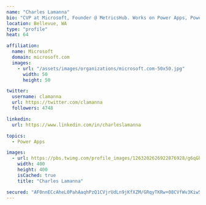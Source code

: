 ```yaml
---
name: "Charles Lamanna"
bio: "CVP at Microsoft, Founder @ MetricsHub. Works on Power Apps, Power Automate, Power Virtual Agent, Common Data Service and Dynamics 365."
location: Bellevue, WA
type: "profile"
heat: 64

affiliation:
  name: Microsoft
  domain: microsoft.com
  images:
    - url: "/assets/images/organizations/microsoft.com-50x50.jpg"
      width: 50
      height: 50

twitter:
  username: clamanna
  url: https://twitter.com/clamanna
  followers: 4748

linkedin:
  url: https://www.linkedin.com/in/charleslamanna

topics:
  - Power Apps

images:
  - url: https://pbs.twimg.com/profile_images/1263202626922876928/g6qGbHZ-_400x400.jpg
    width: 400
    height: 400
    isCached: true
    title: "Charles Lamanna"

secured: "AF0nnECcAheL0PahAaqhPzQ1CVjrUdLn9jKfXZM/GRqyTKRw+08CVfWv3Kiw5N0jfNxln07GeW2iC/am3X1Ep6H8PNPkfMiaenkLpcJldSMoTwsdQUUswSlMAfJIDgIjs9WZoPvFJCX2vHLG8JiQxQ6yxARn2Cq7mPESSgH/MeVxr9axAnkgim3eFbRHSN2MYuzZ3D1ed0EPyHBW8IEBhfK07LlwvliqMR/ogQSemZhlwl0/kg9xMN8MWrlbiIpWFHWMEGWtvDSury8l/dm/YTt61sjhWATNflB03TPCUjYaOIv7UcJ699WX4w64cM4o6ENMqOKGHUw1LRfmaQa3D1PlkdOnigyFp7Wv66J9qiSk7+LnoKjI/1bfDyldAbiJvfC9LQAaoQWMBY9ccMfXyufn18tzxS9m6/wmb0XjbtA=;bdoj4fv/Rv1ah2r0Flr85w=="
---
```


